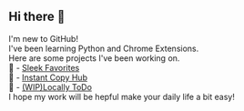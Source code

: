 ## Hi there 👋

I'm new to GitHub!  
I've been learning Python and Chrome Extensions.  
Here are some projects I've been working on.  
🐏 - [Sleek Favorites](https://github.com/Yohey-mk/SleekFavorites)  
📖 - [Instant Copy Hub](https://github.com/Yohey-mk/InstantCopyHub)  
📝 - [(WIP)Locally ToDo](https://github.com/Yohey-mk/Locally_ToDo)  
I hope my work will be hepful make your daily life a bit easy!  

<!--
**Yohey-mk/Yohey-mk** is a ✨ _special_ ✨ repository because its `README.md` (this file) appears on your GitHub profile.

Here are some ideas to get you started:

- 🔭 I’m currently working on ...
- 🌱 I’m currently learning ...
- 👯 I’m looking to collaborate on ...
- 🤔 I’m looking for help with ...
- 💬 Ask me about ...
- 📫 How to reach me: ...
- 😄 Pronouns: ...
- ⚡ Fun fact: ...
-->
